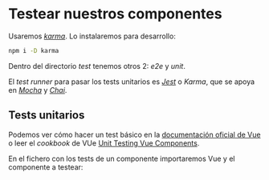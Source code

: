 # Testear nuestros componentes
Usaremos [_karma_](https://karma-runner.github.io/latest/index.html). Lo instalaremos para desarrollo:
```bash
npm i -D karma
```

Dentro del directorio _test_ tenemos otros 2: _e2e_ y _unit_.

El _test runner_ para pasar los tests unitarios es [_Jest_](https://jestjs.io/) o _Karma_, que se apoya en [_Mocha_](https://mochajs.org/) y [_Chai_](https://www.chaijs.com/).

## Tests unitarios
Podemos ver cómo hacer un test básico en la [documentación oficial de Vue](https://es.vuejs.org/v2/guide/unit-testing.html) o leer el _cookbook_ de VUe [Unit Testing Vue Components](https://vuejs.org/v2/cookbook/unit-testing-vue-components.html). 

En el fichero con los tests de un componente importaremos Vue y el componente a testear:
